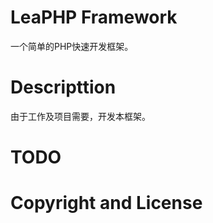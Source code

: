 LeaPHP Framework
====

一个简单的PHP快速开发框架。

Descripttion
====

由于工作及项目需要，开发本框架。

TODO
====

Copyright and License
====
